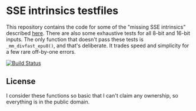 # SSE intrinsics testfiles

This repository contains the code for some of the "missing SSE intrinsics" described [here](http://www.alfredklomp.com/programming/sse-intrinsics).
There are also some exhaustive tests for all 8-bit and 16-bit inputs.
The only function that doesn't pass these tests is `_mm_divfast_epu8()`, and that's deliberate.
It trades speed and simplicity for a few rare off-by-one errors.

[![Build Status](https://travis-ci.org/aklomp/sse-intrinsics-tests.svg?branch=master)](https://travis-ci.org/aklomp/sse-intrinsics-tests)

## License

I consider these functions so basic that I can't claim any ownership, so everything is in the public domain.
